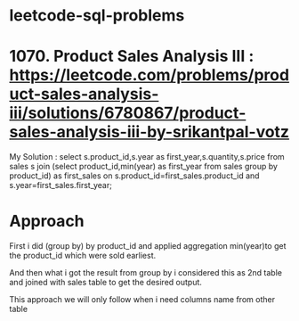 # leetcode-sql-problems

# 1070. Product Sales Analysis III : https://leetcode.com/problems/product-sales-analysis-iii/solutions/6780867/product-sales-analysis-iii-by-srikantpal-votz
My Solution : select s.product_id,s.year as first_year,s.quantity,s.price from sales s join (select product_id,min(year) as first_year from sales 
group by product_id) as first_sales 
on s.product_id=first_sales.product_id  and
s.year=first_sales.first_year;

# Approach 

First i did (group by) by product_id and applied aggregation min(year)to get the product_id which were sold earliest.

And then what i got the result from group by i considered this as 2nd table and joined with sales table to get the desired output.

This approach we will only follow when i need columns name from other table

